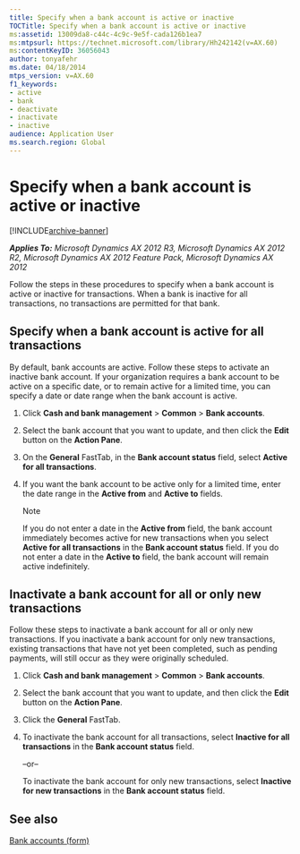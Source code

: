 ```yaml
---
title: Specify when a bank account is active or inactive
TOCTitle: Specify when a bank account is active or inactive
ms:assetid: 13009da8-c44c-4c9c-9e5f-cada126b1ea7
ms:mtpsurl: https://technet.microsoft.com/library/Hh242142(v=AX.60)
ms:contentKeyID: 36056043
author: tonyafehr
ms.date: 04/18/2014
mtps_version: v=AX.60
f1_keywords:
- active
- bank
- deactivate
- inactivate
- inactive
audience: Application User
ms.search.region: Global
---
```


# Specify when a bank account is active or inactive 


[!INCLUDE[archive-banner](includes/archive-banner.md)]


_**Applies To:** Microsoft Dynamics AX 2012 R3, Microsoft Dynamics AX 2012 R2, Microsoft Dynamics AX 2012 Feature Pack, Microsoft Dynamics AX 2012_

Follow the steps in these procedures to specify when a bank account is active or inactive for transactions. When a bank is inactive for all transactions, no transactions are permitted for that bank.

## Specify when a bank account is active for all transactions

By default, bank accounts are active. Follow these steps to activate an inactive bank account. If your organization requires a bank account to be active on a specific date, or to remain active for a limited time, you can specify a date or date range when the bank account is active.

1.  Click **Cash and bank management** \> **Common** \> **Bank accounts**.

2.  Select the bank account that you want to update, and then click the **Edit** button on the **Action Pane**.

3.  On the **General** FastTab, in the **Bank account status** field, select **Active for all transactions**.

4.  If you want the bank account to be active only for a limited time, enter the date range in the **Active from** and **Active to** fields.
    

    > [!NOTE]
    > <P>If you do not enter a date in the <STRONG>Active from</STRONG> field, the bank account immediately becomes active for new transactions when you select <STRONG>Active for all transactions</STRONG> in the <STRONG>Bank account status</STRONG> field. If you do not enter a date in the <STRONG>Active to</STRONG> field, the bank account will remain active indefinitely.</P>



## Inactivate a bank account for all or only new transactions

Follow these steps to inactivate a bank account for all or only new transactions. If you inactivate a bank account for only new transactions, existing transactions that have not yet been completed, such as pending payments, will still occur as they were originally scheduled.

1.  Click **Cash and bank management** \> **Common** \> **Bank accounts**.

2.  Select the bank account that you want to update, and then click the **Edit** button on the **Action Pane**.

3.  Click the **General** FastTab.

4.  To inactivate the bank account for all transactions, select **Inactive for all transactions** in the **Bank account status** field.
    
    –or–
    
    To inactivate the bank account for only new transactions, select **Inactive for new transactions** in the **Bank account status** field.

## See also

[Bank accounts (form)](https://technet.microsoft.com/library/aa587660\(v=ax.60\))

  


